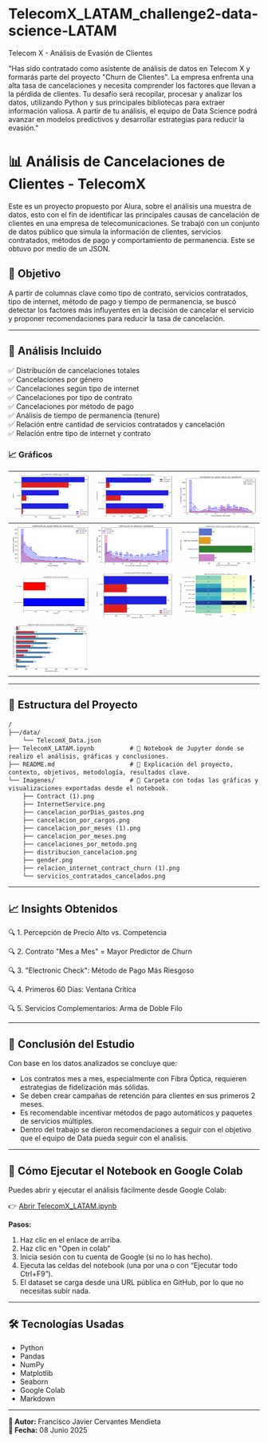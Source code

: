 # TelecomX_LATAM_challenge2-data-science-LATAM

Telecom X - Análisis de Evasión de Clientes

"Has sido contratado como asistente de análisis de datos en Telecom X y formarás parte del proyecto "Churn de Clientes". La empresa enfrenta una alta tasa de cancelaciones y necesita comprender los factores que llevan a la pérdida de clientes.
Tu desafío será recopilar, procesar y analizar los datos, utilizando Python y sus principales bibliotecas para extraer información valiosa. A partir de tu análisis, el equipo de Data Science podrá avanzar en modelos predictivos y desarrollar estrategias para reducir la evasión."

# 📊 Análisis de Cancelaciones de Clientes - TelecomX

Este es un proyecto propuesto por Alura, sobre el análisis una muestra de datos, esto con el fin de  identificar las principales causas de cancelación de clientes en una empresa de telecomunicaciones. Se trabajó con un conjunto de datos público que simula la información de clientes, servicios contratados, métodos de pago y comportamiento de permanencia. Este se obtuvo por medio de un JSON. 

## 📌 Objetivo

A partir de columnas clave como tipo de contrato, servicios contratados, tipo de internet, método de pago y tiempo de permanencia, se buscó detectar los factores más influyentes en la decisión de cancelar el servicio y proponer recomendaciones para reducir la tasa de cancelación.

---

## 🧪 Análisis Incluido

✅ Distribución de cancelaciones totales  
✅ Cancelaciones por género  
✅ Cancelaciones según tipo de internet  
✅ Cancelaciones por tipo de contrato  
✅ Cancelaciones por método de pago  
✅ Análisis de tiempo de permanencia (tenure)  
✅ Relación entre cantidad de servicios contratados y cancelación  
✅ Relación entre tipo de internet y contrato

### 📈 Gráficos

| ![Contract](Imagenes/Contract%20(1).png "📈 Contratos") | ![Internet](Imagenes/InternetService.png "📶 Internet") | ![Días](Imagenes/cancelacion_porDias_gastos.png "💸 Por Días") |
|:------------------------------------------------------:|:------------------------------------------------------:|:--------------------------------------------------------------|
| ![Cargos](Imagenes/cancelacion_por_cargos.png "💰 Cargos") | ![Meses](Imagenes/cancelacion_por_meses.png "📅 Meses") | ![Pago](Imagenes/cancelaciones_por_metodo.png "🧾 Pago") |
| ![Distribución](Imagenes/distribucion_cancelacion.png "📊 Distribución") | ![Género](Imagenes/gender.png "👩‍🦰 Género") | ![Relación](Imagenes/relacion_internet_contract_churn%20(1).png "🌐 Relación") |
| ![Servicios](Imagenes/servicios_contratados_cancelados.png "📊 Servicios") |  |  |

---

## 📂 Estructura del Proyecto
```plaintext
/
├──/data/
    └── TelecomX_Data.json
├── TelecomX_LATAM.ipynb          # 📓 Notebook de Jupyter donde se realizo el análisis, gráficas y conclusiones.
├── README.md                     # 📖 Explicación del proyecto, contexto, objetivos, metodología, resultados clave.
└── Imagenes/                     # 📂 Carpeta con todas las gráficas y visualizaciones exportadas desde el notebook.
    ├── Contract (1).png
    ├── InternetService.png
    ├── cancelacion_porDias_gastos.png
    ├── cancelacion_por_cargos.png
    ├── cancelacion_por_meses (1).png
    ├── cancelacion_por_meses.png
    ├── cancelaciones_por_metodo.png
    ├── distribucion_cancelacion.png
    ├── gender.png
    ├── relacion_internet_contract_churn (1).png
    └── servicios_contratados_cancelados.png

```
---

## 📈 Insights Obtenidos

🔍 1. Percepción de Precio Alto vs. Competencia  

🔍 2. Contrato "Mes a Mes" = Mayor Predictor de Churn

🔍 3. "Electronic Check": Método de Pago Más Riesgoso  

🔍 4. Primeros 60 Días: Ventana Crítica  

🔍 5. Servicios Complementarios: Arma de Doble Filo

---


## 🧾 Conclusión del Estudio

Con base en los datos analizados se concluye que:

- Los contratos mes a mes, especialmente con Fibra Óptica, requieren estrategias de fidelización más sólidas.
- Se deben crear campañas de retención para clientes en sus primeros 2 meses.
- Es recomendable incentivar métodos de pago automáticos y paquetes de servicios múltiples.
- Dentro del trabajo se dieron recomendaciones a seguir con el objetivo que el equipo de Data pueda seguir con el analisis.  

---

## 🚀 Cómo Ejecutar el Notebook en Google Colab

Puedes abrir y ejecutar el análisis fácilmente desde Google Colab:

👉 [Abrir TelecomX_LATAM.ipynb](https://github.com/Elavat9000/TelecomX_LATAM_challenge2-data-science-LATAM/blob/main/TelecomX_LATAM.ipynb)

**Pasos:**
1. Haz clic en el enlace de arriba.
2. Haz clic en "Open in colab"
3. Inicia sesión con tu cuenta de Google (si no lo has hecho).
4. Ejecuta las celdas del notebook (una por una o con “Ejecutar todo Ctrl+F9”).
5. El dataset se carga desde una URL pública en GitHub, por lo que no necesitas subir nada.

---
## 🛠️ Tecnologías Usadas

- Python
- Pandas
- NumPy
- Matplotlib
- Seaborn
- Google Colab
- Markdown

---

**📌 Autor:** Francisco  Javier Cervantes Mendieta  
**📅 Fecha:** 08 Junio 2025  

